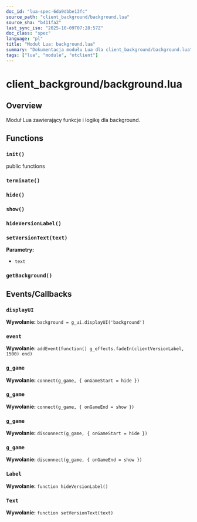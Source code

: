 ```yaml
---
doc_id: "lua-spec-6da9dbbe13fc"
source_path: "client_background/background.lua"
source_sha: "b411fa2"
last_sync_iso: "2025-10-09T07:28:57Z"
doc_class: "spec"
language: "pl"
title: "Moduł Lua: background.lua"
summary: "Dokumentacja modułu Lua dla client_background/background.lua"
tags: ["lua", "module", "otclient"]
---
```


# client_background/background.lua

## Overview

Moduł Lua zawierający funkcje i logikę dla background.

## Functions

### `init()`

public functions

### `terminate()`

### `hide()`

### `show()`

### `hideVersionLabel()`

### `setVersionText(text)`

**Parametry:**

- `text`

### `getBackground()`

## Events/Callbacks

### `displayUI`

**Wywołanie:** `background = g_ui.displayUI('background')`

### `event`

**Wywołanie:** `addEvent(function() g_effects.fadeIn(clientVersionLabel, 1500) end)`

### `g_game`

**Wywołanie:** `connect(g_game, { onGameStart = hide })`

### `g_game`

**Wywołanie:** `connect(g_game, { onGameEnd = show })`

### `g_game`

**Wywołanie:** `disconnect(g_game, { onGameStart = hide })`

### `g_game`

**Wywołanie:** `disconnect(g_game, { onGameEnd = show })`

### `Label`

**Wywołanie:** `function hideVersionLabel()`

### `Text`

**Wywołanie:** `function setVersionText(text)`

